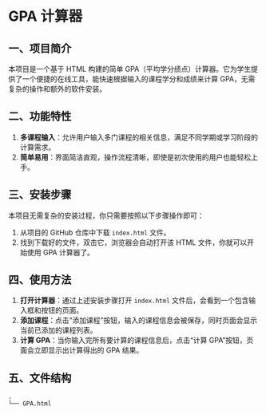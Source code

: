 # GPA 计算器

## 一、项目简介
本项目是一个基于 HTML 构建的简单 GPA（平均学分绩点）计算器。它为学生提供了一个便捷的在线工具，能快速根据输入的课程学分和成绩来计算 GPA，无需复杂的操作和额外的软件安装。

## 二、功能特性
1. **多课程输入**：允许用户输入多门课程的相关信息，满足不同学期或学习阶段的计算需求。
2. **简单易用**：界面简洁直观，操作流程清晰，即使是初次使用的用户也能轻松上手。

## 三、安装步骤
本项目无需复杂的安装过程，你只需要按照以下步骤操作即可：
1. 从项目的 GitHub 仓库中下载 `index.html` 文件。
2. 找到下载好的文件，双击它，浏览器会自动打开该 HTML 文件，你就可以开始使用 GPA 计算器了。

## 四、使用方法
1. **打开计算器**：通过上述安装步骤打开 `index.html` 文件后，会看到一个包含输入框和按钮的页面。
2. **添加课程**：点击“添加课程”按钮，输入的课程信息会被保存，同时页面会显示当前已添加的课程列表。
3. **计算 GPA**：当你输入完所有要计算的课程信息后，点击“计算 GPA”按钮，页面会立即显示出计算得出的 GPA 结果。

## 五、文件结构
```plaintext
.
└── GPA.html
